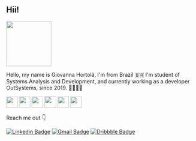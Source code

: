 ## Hii!

<img src="https://i.imgur.com/PzxVmdn.png" width="120" height="120" >

Hello, my name is Giovanna Hortolã, I'm from Brazil 🇧🇷 
I'm student of Systems Analysis and Development, and currently working as a developer OutSystems, since 2019. 👩‍💻🥰🧐     

<img src="https://i.imgur.com/me5jIC3.png" width="30" height="30" > <img src="https://i.imgur.com/FbfyDAr.png" width="30" height="30" > <img src="https://i.imgur.com/6iEKq6G.png" width="30" height="30" > <img src="https://i.imgur.com/CP3pUQU.png" width="31" height="31" > <img src="https://i.imgur.com/nGxUJgO.png" width="30" height="30" > <img src="https://i.imgur.com/AQx1G1g.png" width="30" height="30" >

Reach me out 👇

[
![Linkedin Badge](https://img.shields.io/badge/LinkedIn-0077B5?style=for-the-badge&logo=linkedin&logoColor=white)](https://www.linkedin.com/in/giovannahortola/) [![Gmail Badge](https://img.shields.io/badge/Gmail-D14836?style=for-the-badge&logo=gmail&logoColor=white)](https://mail.google.com/mail/u/0/#inbox?compose=new) [![Dribbble Badge](https://img.shields.io/badge/Dribbble-EA4C89?style=for-the-badge&logo=dribbble&logoColor=white)
](https://dribbble.com/Hortola) 
